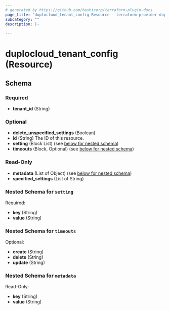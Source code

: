 ```yaml
---
# generated by https://github.com/hashicorp/terraform-plugin-docs
page_title: "duplocloud_tenant_config Resource - terraform-provider-duplocloud"
subcategory: ""
description: |-
  
---
```


# duplocloud_tenant_config (Resource)





<!-- schema generated by tfplugindocs -->
## Schema

### Required

- **tenant_id** (String)

### Optional

- **delete_unspecified_settings** (Boolean)
- **id** (String) The ID of this resource.
- **setting** (Block List) (see [below for nested schema](#nestedblock--setting))
- **timeouts** (Block, Optional) (see [below for nested schema](#nestedblock--timeouts))

### Read-Only

- **metadata** (List of Object) (see [below for nested schema](#nestedatt--metadata))
- **specified_settings** (List of String)

<a id="nestedblock--setting"></a>
### Nested Schema for `setting`

Required:

- **key** (String)
- **value** (String)


<a id="nestedblock--timeouts"></a>
### Nested Schema for `timeouts`

Optional:

- **create** (String)
- **delete** (String)
- **update** (String)


<a id="nestedatt--metadata"></a>
### Nested Schema for `metadata`

Read-Only:

- **key** (String)
- **value** (String)


